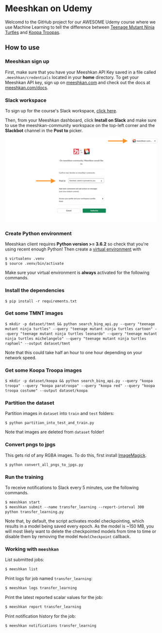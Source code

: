 # Meeshkan on Udemy

Welcomd to the GitHub project for our AWESOME Udemy course where we use Machine Learning to tell the difference between [Teenage Mutant Ninja Turtles](https://en.wikipedia.org/wiki/Teenage_Mutant_Ninja_Turtles) and [Koopa Troopas](https://en.wikipedia.org/wiki/Koopa_Troopa).

## How to use

### Meeshkan sign up

First, make sure that you have your Meeshkan API Key saved in a file called `.meeshkan/credentials` located in your **home** directory.  To get your Meeshkan API key, sign up on [meeshkan.com](https://www.meeshkan.com) and check out the docs at [meeshkan.com/docs](https://www.meeshkan.com/docs).

### Slack workspace

To sign up for the course's Slack workspace, [click here](https://join.slack.com/t/meeshkan-community/shared_invite/enQtNTA5NjIyMzU0MjkyLTE3YjhlNGRlNjM4OTk0OGE1ODE4YWM3NzZkMTkwODVjNWUzMjA3YjFmMWI1NmNjZmJmM2VkN2I3YmE5Nzk0NTU).

Then, from your Meeshkan dashboard, click **Install on Slack** and make sure to use the meeshkan-community workspace on the top-left corner and the **Slackbot** channel in the **Post to** picker.

![GitHub Logo](/meeshkan_registration.jpg)

### Create Python environment
Meeshkan client requires **Python version >= 3.6.2** so check that you're using recent enough Python! Then create a [virtual environment](https://virtualenv.pypa.io/en/latest/) with
```
$ virtualenv .venv
$ source .venv/bin/activate
```
Make sure your virtual environment is **always** activated for the following commands.

### Install the dependencies
```
$ pip install -r requirements.txt
```

### Get some TMNT images

```
$ mkdir -p dataset/tmnt && python search_bing_api.py --query "teenage mutant ninja turtles" --query "teenage mutant ninja turtles cartoon" --query "teenage mutant ninja turtles leonardo" --query "teenage mutant ninja turtles michelangelo" --query "teenage mutant ninja turtles raphael" --output dataset/tmnt
```
Note that this could take half an hour to one hour depending on your network speed.

### Get some Koopa Troopa images

```
$ mkdir -p dataset/koopa && python search_bing_api.py --query "koopa troopa" --query "koopa paratroopa" --query "koopa red" --query "koopa troopa costume" --output dataset/koopa
```

### Partition the dataset
Partition images in `dataset` into `train` and `test` folders:
```
$ python partition_into_test_and_train.py
```
Note that images are deleted from `dataset` folder!

### Convert pngs to jpgs
This gets rid of any RGBA images. To do this, first install [ImageMagick](https://www.imagemagick.org).
```
$ python convert_all_pngs_to_jpgs.py
```

### Run the training
To receive notifications to Slack every 5 minutes, use the following commands.
```
$ meeshkan start
$ meeshkan submit --name transfer_learning --report-interval 300 python transfer_learning.py 
```

Note that, by default, the script activates model checkpointing, which results in a model being saved every epoch.  As the model is ~150 MB, you will most likely want to delete the checkpointed models from time to time or disable them by removing the model `ModelCheckpoint` callback.

### Working with `meeshkan`

List submitted jobs:
```bash
$ meeshkan list
```

Print logs for job named `transfer_learning`:
```bash
$ meeshkan logs transfer_learning
```

Print the latest reported scalar values for the job:
```bash
$ meeshkan report transfer_learning
```

Print notification history for the job:
```bash
$ meeshkan notifications transfer_learning
```
